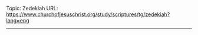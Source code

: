 Topic: Zedekiah
URL: https://www.churchofjesuschrist.org/study/scriptures/tg/zedekiah?lang=eng

---


